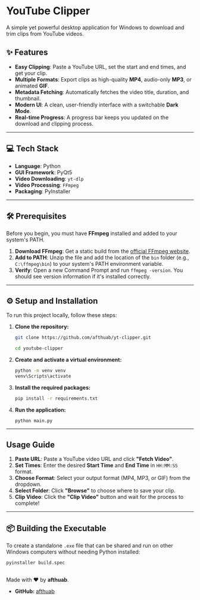 # YouTube Clipper

A simple yet powerful desktop application for Windows to download and trim clips from YouTube videos.



## ✨ Features

* **Easy Clipping**: Paste a YouTube URL, set the start and end times, and get your clip.
* **Multiple Formats**: Export clips as high-quality **MP4**, audio-only **MP3**, or animated **GIF**.
* **Metadata Fetching**: Automatically fetches the video title, duration, and thumbnail.
* **Modern UI**: A clean, user-friendly interface with a switchable **Dark Mode**.
* **Real-time Progress**: A progress bar keeps you updated on the download and clipping process.

---

## 💻 Tech Stack

* **Language**: Python
* **GUI Framework**: PyQt5
* **Video Downloading**: `yt-dlp`
* **Video Processing**: `FFmpeg`
* **Packaging**: PyInstaller

---

## 🛠️ Prerequisites

Before you begin, you must have **FFmpeg** installed and added to your system's PATH.

1.  **Download FFmpeg**: Get a static build from the [official FFmpeg website](https://ffmpeg.org/download.html).
2.  **Add to PATH**: Unzip the file and add the location of the `bin` folder (e.g., `C:\ffmpeg\bin`) to your system's PATH environment variable.
3.  **Verify**: Open a new Command Prompt and run `ffmpeg -version`. You should see version information if it's installed correctly.

---

## ⚙️ Setup and Installation

To run this project locally, follow these steps:

1.  **Clone the repository:**
    ```bash
    git clone https://github.com/afthuab/yt-clipper.git

    cd youtube-clipper
    ```


2.  **Create and activate a virtual environment:**
    ```bash
    python -m venv venv
    venv\Scripts\activate
    ```

3.  **Install the required packages:**
    ```bash
    pip install -r requirements.txt
    ```

4.  **Run the application:**
    ```bash
    python main.py
    ```

---

## Usage Guide

1.  **Paste URL**: Paste a YouTube video URL and click **"Fetch Video"**.
2.  **Set Times**: Enter the desired **Start Time** and **End Time** in `HH:MM:SS` format.
3.  **Choose Format**: Select your output format (MP4, MP3, or GIF) from the dropdown.
4.  **Select Folder**: Click **"Browse"** to choose where to save your clip.
5.  **Clip Video**: Click the **"Clip Video"** button and wait for the process to complete!

---

## 📦 Building the Executable

To create a standalone `.exe` file that can be shared and run on other Windows computers without needing Python installed:

```bash
pyinstaller build.spec
```
##
 Made with ❤️ by **afthuab**.

-   **GitHub:** [afthuab](https://github.com/afthuab)